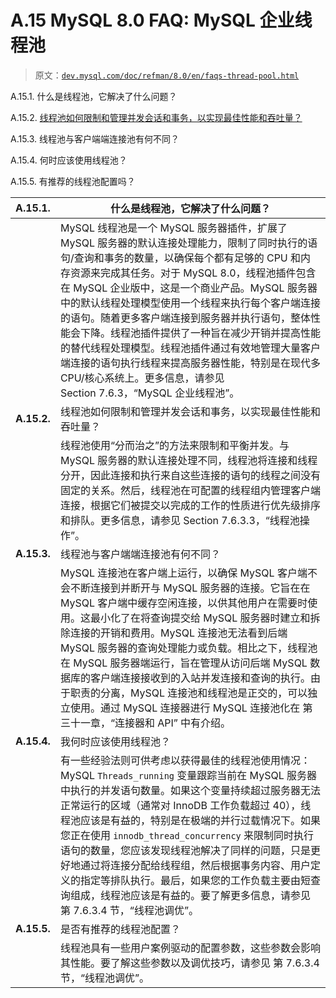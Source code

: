 # A.15 MySQL 8.0 FAQ: MySQL 企业线程池

> 原文：[`dev.mysql.com/doc/refman/8.0/en/faqs-thread-pool.html`](https://dev.mysql.com/doc/refman/8.0/en/faqs-thread-pool.html)

A.15.1\. 什么是线程池，它解决了什么问题？

A.15.2\. [线程池如何限制和管理并发会话和事务，以实现最佳性能和吞吐量？](https://dev.mysql.com/doc/refman/8.0/en/faqs-thread-pool.html#faq-thread-pool-how-manage-operation)

A.15.3\. 线程池与客户端端连接池有何不同？

A.15.4\. 何时应该使用线程池？

A.15.5\. 有推荐的线程池配置吗？

| **A.15.1.** | 什么是线程池，它解决了什么问题？ |
| --- | --- |
|  | MySQL 线程池是一个 MySQL 服务器插件，扩展了 MySQL 服务器的默认连接处理能力，限制了同时执行的语句/查询和事务的数量，以确保每个都有足够的 CPU 和内存资源来完成其任务。对于 MySQL 8.0，线程池插件包含在 MySQL 企业版中，这是一个商业产品。MySQL 服务器中的默认线程处理模型使用一个线程来执行每个客户端连接的语句。随着更多客户端连接到服务器并执行语句，整体性能会下降。线程池插件提供了一种旨在减少开销并提高性能的替代线程处理模型。线程池插件通过有效地管理大量客户端连接的语句执行线程来提高服务器性能，特别是在现代多 CPU/核心系统上。更多信息，请参见 Section 7.6.3，“MySQL 企业线程池”。 |
| **A.15.2.** | 线程池如何限制和管理并发会话和事务，以实现最佳性能和吞吐量？ |
|  | 线程池使用“分而治之”的方法来限制和平衡并发。与 MySQL 服务器的默认连接处理不同，线程池将连接和线程分开，因此连接和执行来自这些连接的语句的线程之间没有固定的关系。然后，线程池在可配置的线程组内管理客户端连接，根据它们被提交以完成的工作的性质进行优先级排序和排队。更多信息，请参见 Section 7.6.3.3，“线程池操作”。 |
| **A.15.3.** | 线程池与客户端端连接池有何不同？ |
|  | MySQL 连接池在客户端上运行，以确保 MySQL 客户端不会不断连接到并断开与 MySQL 服务器的连接。它旨在在 MySQL 客户端中缓存空闲连接，以供其他用户在需要时使用。这最小化了在将查询提交给 MySQL 服务器时建立和拆除连接的开销和费用。MySQL 连接池无法看到后端 MySQL 服务器的查询处理能力或负载。相比之下，线程池在 MySQL 服务器端运行，旨在管理从访问后端 MySQL 数据库的客户端连接接收到的入站并发连接和查询的执行。由于职责的分离，MySQL 连接池和线程池是正交的，可以独立使用。通过 MySQL 连接器进行 MySQL 连接池化在 第三十一章，“连接器和 API” 中有介绍。 |
| **A.15.4.** | 我何时应该使用线程池？ |
|  | 有一些经验法则可供考虑以获得最佳的线程池使用情况：MySQL `Threads_running` 变量跟踪当前在 MySQL 服务器中执行的并发语句数量。如果这个变量持续超过服务器无法正常运行的区域（通常对 InnoDB 工作负载超过 40），线程池应该是有益的，特别是在极端的并行过载情况下。如果您正在使用 `innodb_thread_concurrency` 来限制同时执行语句的数量，您应该发现线程池解决了同样的问题，只是更好地通过将连接分配给线程组，然后根据事务内容、用户定义的指定等排队执行。最后，如果您的工作负载主要由短查询组成，线程池应该是有益的。要了解更多信息，请参见 第 7.6.3.4 节，“线程池调优”。 |
| **A.15.5.** | 是否有推荐的线程池配置？ |
|  | 线程池具有一些用户案例驱动的配置参数，这些参数会影响其性能。要了解这些参数以及调优技巧，请参见 第 7.6.3.4 节，“线程池调优”。 |
